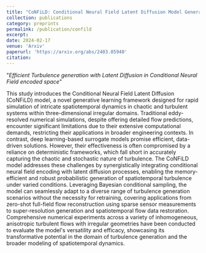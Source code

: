 ```yaml
---
title: "CoNFiLD: Conditional Neural Field Latent Diffusion Model Generating Spatiotemporal Turbulence"
collection: publications
category: preprints
permalink: /publication/confild
excerpt: 
date: 2024-02-17
venue: 'Arxiv'
paperurl: 'https://arxiv.org/abs/2403.05940'
citation: 
---
```


"*Efficient Turbulence generation with Latent Diffusion in Conditional Neural Field encoded space*"

This study introduces the Conditional Neural Field Latent Diffusion (CoNFiLD) model, a novel generative learning framework designed for rapid simulation of intricate spatiotemporal dynamics in chaotic and turbulent systems within three-dimensional irregular domains. Traditional eddy-resolved numerical simulations, despite offering detailed flow predictions, encounter significant limitations due to their extensive computational demands, restricting their applications in broader engineering contexts. In contrast, deep learning-based surrogate models promise efficient, data-driven solutions. However, their effectiveness is often compromised by a reliance on deterministic frameworks, which fall short in accurately capturing the chaotic and stochastic nature of turbulence. The CoNFiLD model addresses these challenges by synergistically integrating conditional neural field encoding with latent diffusion processes, enabling the memory-efficient and robust probabilistic generation of spatiotemporal turbulence under varied conditions. Leveraging Bayesian conditional sampling, the model can seamlessly adapt to a diverse range of turbulence generation scenarios without the necessity for retraining, covering applications from zero-shot full-field flow reconstruction using sparse sensor measurements to super-resolution generation and spatiotemporal flow data restoration. Comprehensive numerical experiments across a variety of inhomogeneous, anisotropic turbulent flows with irregular geometries have been conducted to evaluate the model's versatility and efficacy, showcasing its transformative potential in the domain of turbulence generation and the broader modeling of spatiotemporal dynamics.
